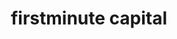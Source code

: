 ---
layout: firm_page
title: "firstminute capital"
id: "firstminute.capital"
permalink: "/firstminutecapitalfirstminute.capital/"
website: "https://www.firstminute.capital"
offices: "London (United Kingdom)"
investment_stages: "Seed, Series A"
portfolio_companies: "Wayve, IXI, Stitch"
portfolio_link: "https://www.firstminute.capital/portfolio"
investment_markets: "DeepTech, Artificial Intelligence, Gaming & Media, SaaS, Blockchain, HealthTech, Consumer & Marketplace, FinTech, Commercial Open-Source Software"
founded_year: "2017"
description: "firstminute capital is a seed and pre-seed stage venture firm investing in the UK, Europe, and the US. They focus on supporting the next generation of entrepreneurs, offering a community-driven approach and providing significant support beyond capital."
linkedin: "https://www.linkedin.com/company/firstminutecapital"
twitter: "https://twitter.com/firstminutecap"
instagram: ""
team_page: "https://www.firstminute.capital/team"
investor_type: "Venture Capital"
crunchbase: "https://www.crunchbase.com/organization/firstminute-capital"
pitchbook: "https://pitchbook.com/profiles/investor/182080-00"

# SEO Optimization
meta_title: "firstminute capital - VC Firm - projectstartups.com"
meta_description: "firstminute capital, firstminute capital is a seed and pre-seed stage venture firm investing in the UK, Europe, and the US. They focus on supporting the next generation of..."
meta_keywords: "firstminute capital, DeepTech, Artificial Intelligence, Gaming & Media, SaaS, Blockchain, HealthTech, Consumer & Marketplace, FinTech, Commercial Open-Source Software, VC firm, venture capital, startup investor, projectstartups.com"
canonical_url: "https://vc.projectstartups.com/firstminutecapitalfirstminute.capital/"
---